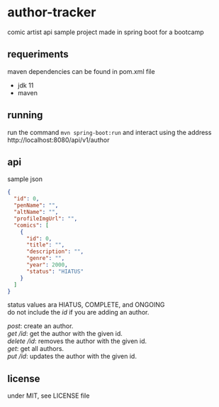 # author-tracker
comic artist api sample project made in spring boot for a bootcamp

## requeriments
maven dependencies can be found in pom.xml file 
- jdk 11
- maven

## running
run the command `mvn spring-boot:run` and interact using the address http://localhost:8080/api/v1/author

## api

sample json
```json
{
  "id": 0,
  "penName": "",
  "altName": "",
  "profileImgUrl": "",
  "comics": [
    {
      "id": 0,
      "title": "",
      "description": "",
      "genre": "",
      "year": 2000,
      "status": "HIATUS"
    }
  ]
}
```
status values ara HIATUS, COMPLETE, and ONGOING  
do not include the _id_ if you are adding an author.  

*post*: create an author.  
*get /id*: get the author with the given id.  
*delete /id*: removes the author with the given id.  
*get*: get all authors.  
*put /id*: updates the author with the given id.  

## license

under MIT, see LICENSE file
